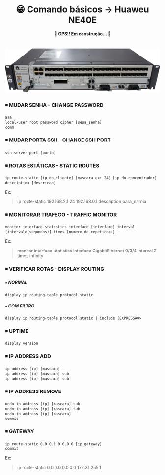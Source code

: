 <h1 align="center">😁 Comando básicos -> Huaweu NE40E</h1>

<h4 align="center">
  🚧 OPS!! Em construção... 🚧
</h4>

<h1 align="center">
  <img alt="ne40e" title="ne40e" src="../img/ne40e.png" />
</h1>

### ◾ MUDAR SENHA - CHANGE PASSWORD
```
aaa
local-user root password cipher [seua_senha]
comm
```

### ◾ MUDAR PORTA SSH - CHANGE SSH PORT
    ssh server port [porta]

### ◾ ROTAS ESTÁTICAS - STATIC ROUTES
    ip route-static [ip_do_cliente] [mascara ex: 24] [ip_do_concentrador] description [descricao]
  Ex:
  >ip route-static 192.168.2.1 24 192.168.0.1 description para_narnia

### ◾ MONITORAR TRAFEGO - TRAFFIC MONITOR
  	monitor interface-statistics interface [interface] interval [intervalo(segundos)] times [numero de repeticoes]
  Ex:
  >monitor interface-statistics interface GigabitEthernet 0/3/4 interval 2 times infinity

### ◾  VERIFICAR ROTAS - DISPLAY ROUTING
  ##### ▪️ NORMAL
    display ip routing-table protocol static

  ##### ▪️ COM FILTRO
    display ip routing-table protocol static | include [EXPRESSÃO>

### ◾ UPTIME
    display version

### ◾ IP ADDRESS ADD
    ip address [ip] [mascara]
    ip address [ip] [mascara] sub
    ip address [ip] [mascara] sub

### ◾ IP ADDRESS REMOVE
    undo ip address [ip] [mascara] sub
    undo ip address [ip] [mascara] sub
    undo ip address [ip] [mascara]
    commit

### ◾ GATEWAY
    ip route-static 0.0.0.0 0.0.0.0 [ip_gateway]
    commit
Ex:
  >ip route-static 0.0.0.0 0.0.0.0 172.31.255.1